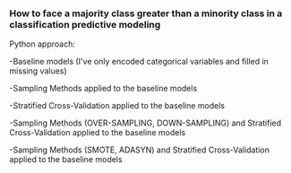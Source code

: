 
### How to face a majority class greater than a minority class in a classification predictive modeling

Python approach:

-Baseline models (I've only encoded categorical variables and filled in missing values)

-Sampling Methods applied to the baseline models

-Stratified Cross-Validation applied to the baseline models

-Sampling Methods (OVER-SAMPLING, DOWN-SAMPLING) and Stratified Cross-Validation applied to the baseline models

-Sampling Methods (SMOTE, ADASYN) and Stratified Cross-Validation applied to the baseline models
